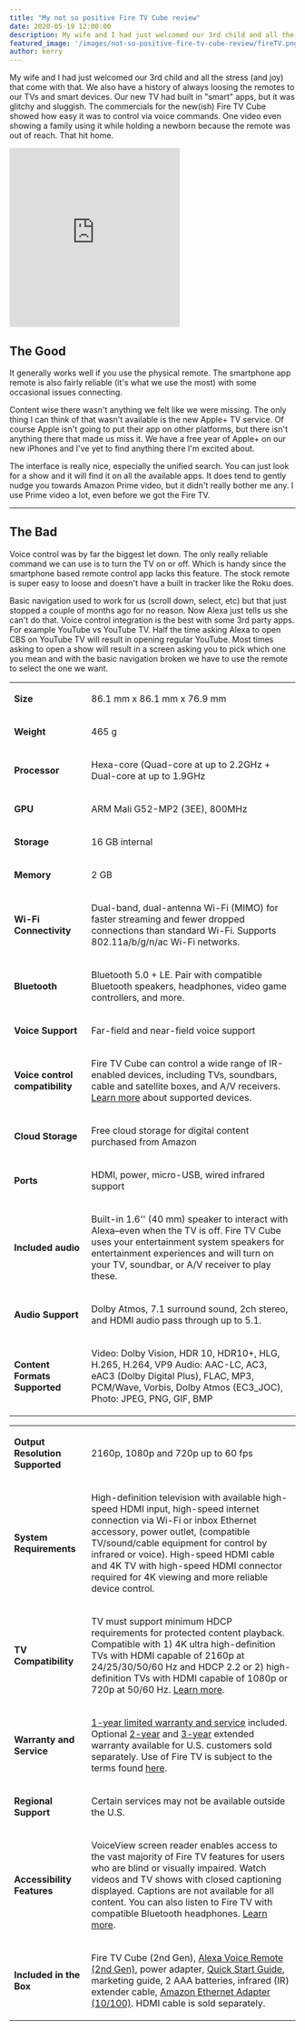 ```yaml
---
title: "My not so positive Fire TV Cube review"
date: 2020-05-19 12:00:00
description: My wife and I had just welcomed our 3rd child and all the stress (and joy) that come with that. We also have a history of always loosing the remotes to our TVs and smart devices. Our new TV had built in "smart" apps, but it was glitchy and sluggish. The commercials for the new(ish) Fire TV Cube showed how easy it was to control via voice commands. One video even showing a family using it while holding a newborn because the remote was out of reach. That hit home. 
featured_image: '/images/not-so-positive-fire-tv-cube-review/fireTV.png'
author: kerry
---
```



My wife and I had just welcomed our 3rd child and all the stress (and joy) that come with that. We also have a history of always loosing the remotes to our TVs and smart devices. Our new TV had built in "smart" apps, but it was glitchy and sluggish. The commercials for the new(ish) Fire TV Cube showed how easy it was to control via voice commands. One video even showing a family using it while holding a newborn because the remote was out of reach. That hit home.


<iframe height="315" src="https://www.youtube.com/embed/brgLcTZ0tto" frameborder="0" allow="accelerometer; autoplay; encrypted-media; gyroscope; picture-in-picture" allowfullscreen></iframe>

## The Good

It generally works well if you use the physical remote. The smartphone app remote is also fairly reliable (it's what we use the most) with some occasional issues connecting.

Content wise there wasn't anything we felt like we were missing. The only thing I can think of that wasn't available is the new Apple+ TV service. Of course Apple isn't going to put their app on other platforms, but there isn't anything there that made us miss it. We have a free year of Apple+ on our new iPhones and I've yet to find anything there I'm excited about.

The interface is really nice, especially the unified search. You can just look for a show and it will find it on all the available apps. It does tend to gently nudge you towards Amazon Prime video, but it didn't really bother me any. I use Prime video a lot, even before we got the Fire TV. 

---

## The Bad

Voice control was by far the biggest let down. The only really reliable command we can use is to turn the TV on or off. Which is handy since the smartphone based remote control app lacks this feature. The stock remote is super easy to loose and doesn't have a built in tracker like the Roku does.

Basic navigation used to work for us (scroll down, select, etc) but that just stopped a couple of months ago for no reason. Now Alexa just tells us she can't do that. Voice control integration is the best with some 3rd party apps. For example YouTube vs YouTube TV. Half the time asking Alexa to open CBS on YouTube TV will result in opening regular YouTube. Most times asking to open a show will result in a screen asking you to pick which one you mean and with the basic navigation broken we have to use the remote to select the one we want. 





<div class="a-row">
   <div class="a-column a-span6 block-content block-type-table textalign-left">
      <div class="content-grid-block" style="">
         <table class="a-bordered">
            <tbody>
               <tr>
                  <td style="width:120px;">
                     <p><strong>Size</strong></p>
                  </td>
                  <td>
                     <p>86.1 mm x 86.1 mm x 76.9 mm</p>
                  </td>
               </tr>
               <tr>
                  <td style="width:120px;">
                     <p><strong>Weight</strong></p>
                  </td>
                  <td>
                     <p>465 g</p>
                  </td>
               </tr>
               <tr>
                  <td style="width:120px;">
                     <p><strong>Processor</strong></p>
                  </td>
                  <td>
                     <p>Hexa-core (Quad-core at up to 2.2GHz + Dual-core at up to 1.9GHz</p>
                  </td>
               </tr>
               <tr>
                  <td style="width:120px;">
                     <p><strong>GPU</strong></p>
                  </td>
                  <td>
                     <p>ARM Mali G52-MP2 (3EE), 800MHz</p>
                  </td>
               </tr>
               <tr>
                  <td style="width:120px;">
                     <p><strong>Storage</strong></p>
                  </td>
                  <td>
                     <p>16 GB internal</p>
                  </td>
               </tr>
               <tr>
                  <td style="width:120px;">
                     <p><strong>Memory</strong></p>
                  </td>
                  <td>
                     <p>2 GB</p>
                  </td>
               </tr>
               <tr>
                  <td style="width:120px;">
                     <p><strong>Wi-Fi Connectivity</strong></p>
                  </td>
                  <td>
                     <p>Dual-band, dual-antenna Wi-Fi (MIMO) for faster streaming and fewer dropped connections than standard Wi-Fi. Supports 802.11a/b/g/n/ac Wi-Fi networks.</p>
                  </td>
               </tr>
               <tr>
                  <td style="width:120px;">
                     <p><strong>Bluetooth</strong></p>
                  </td>
                  <td>
                     <p>Bluetooth 5.0 + LE. Pair with compatible Bluetooth speakers, headphones, video game controllers, and more.</p>
                  </td>
               </tr>
               <tr>
                  <td style="width:120px;">
                     <p><strong>Voice Support</strong></p>
                  </td>
                  <td>
                     <p>Far-field and near-field voice support</p>
                  </td>
               </tr>
               <tr>
                  <td style="width:120px;">
                     <p><strong>Voice control compatibility</strong></p>
                  </td>
                  <td>
                     <p>Fire TV Cube can control a wide range of IR-enabled devices, including TVs, soundbars, cable and satellite boxes, and A/V receivers. <a class="a-link-normal" target="_blank" rel="noopener" href="https://www.amazon.com/b?node=18408486011">Learn more</a> about supported devices.</p>
                  </td>
               </tr>
               <tr>
                  <td style="width:120px;">
                     <p><strong>Cloud Storage</strong></p>
                  </td>
                  <td>
                     <p>Free cloud storage for digital content purchased from Amazon</p>
                  </td>
               </tr>
               <tr>
                  <td style="width:120px;">
                     <p><strong>Ports</strong></p>
                  </td>
                  <td>
                     <p>HDMI, power, micro-USB, wired infrared support</p>
                  </td>
               </tr>
               <tr>
                  <td style="width:120px;">
                     <p><strong>Included audio</strong></p>
                  </td>
                  <td>
                     <p>Built-in 1.6'' (40 mm) speaker to interact with Alexa–even when the TV is off. Fire TV Cube uses your entertainment system speakers for entertainment experiences and will turn on your TV, soundbar, or A/V receiver to play these.</p>
                  </td>
               </tr>
               <tr>
                  <td style="width:120px;">
                     <p><strong>Audio Support</strong></p>
                  </td>
                  <td>
                     <p>Dolby Atmos, 7.1 surround sound, 2ch stereo, and HDMI audio pass through up to 5.1.</p>
                  </td>
               </tr>
               <tr>
                  <td style="width:120px;">
                     <p><strong>Content Formats Supported</strong></p>
                  </td>
                  <td>
                     <p>Video: Dolby Vision, HDR 10, HDR10+, HLG, H.265, H.264, VP9 Audio: AAC-LC, AC3, eAC3 (Dolby Digital Plus), FLAC, MP3, PCM/Wave, Vorbis, Dolby Atmos (EC3_JOC), Photo: JPEG, PNG, GIF, BMP</p>
                  </td>
               </tr>
            </tbody>
         </table>
      </div>
   </div>
   <div class="a-column a-span6 block-content block-type-table textalign-left a-span-last">
      <div class="content-grid-block" style="">
         <table class="a-bordered">
            <tbody>
               <tr>
                  <td style="width:120px;">
                     <p><strong>Output Resolution Supported</strong></p>
                  </td>
                  <td>
                     <p>2160p, 1080p and 720p up to 60 fps</p>
                  </td>
               </tr>
               <tr>
                  <td style="width:120px;">
                     <p><strong>System Requirements</strong></p>
                  </td>
                  <td>
                     <p>High-definition television with available high-speed HDMI input, high-speed internet connection via Wi-Fi or inbox Ethernet accessory, power outlet, (compatible TV/sound/cable equipment for control by infrared or voice). High-speed HDMI cable and 4K TV with high-speed HDMI connector required for 4K viewing and more reliable device control.</p>
                  </td>
               </tr>
               <tr>
                  <td style="width:120px;">
                     <p><strong>TV Compatibility</strong></p>
                  </td>
                  <td>
                     <p>TV must support minimum HDCP requirements for protected content playback. Compatible with 1) 4K ultra high-definition TVs with HDMI capable of 2160p at 24/25/30/50/60 Hz and HDCP 2.2 or 2) high-definition TVs with HDMI capable of 1080p or 720p at 50/60 Hz. <a class="a-link-normal" target="_blank" rel="noopener" href="https://www.amazon.com/gp/help/customer/display.html?nodeId=201859000&amp;ref_=ds_xs_smp_rn_tech">Learn more</a>.</p>
                  </td>
               </tr>
               <tr>
                  <td style="width:120px;">
                     <p><strong>Warranty and Service</strong></p>
                  </td>
                  <td>
                     <p><a class="a-link-normal" target="_blank" rel="noopener" href="https://www.amazon.com/gp/help/customer/display.html?nodeId=201014520&amp;ref_=ds_xs_smp_rn_tech">1-year limited warranty and service</a> included. Optional <a class="a-link-normal" target="_blank" rel="noopener" href="https://www.amazon.com/dp/B07RTDN9GC?ref=ds_xs_smp_rn_tech">2-year</a> and <a class="a-link-normal" target="_blank" rel="noopener" href="https://www.amazon.com/dp/B07RP4S196?ref=ds_xs_smp_rn_tech">3-year</a> extended warranty available for U.S. customers sold separately. Use of Fire TV is subject to the terms found <a class="a-link-normal" target="_blank" rel="noopener" href="https://www.amazon.com/gp/help/customer/display.html?nodeId=201267340&amp;ref_=ds_xs_smp_rn_tech">here</a>.</p>
                  </td>
               </tr>
               <tr>
                  <td style="width:120px;">
                     <p><strong>Regional Support</strong></p>
                  </td>
                  <td>
                     <p>Certain services may not be available outside the U.S.</p>
                  </td>
               </tr>
               <tr>
                  <td style="width:120px;">
                     <p><strong>Accessibility Features</strong></p>
                  </td>
                  <td>
                     <p>VoiceView screen reader enables access to the vast majority of Fire TV features for users who are blind or visually impaired. Watch videos and TV shows with closed captioning displayed. Captions are not available for all content. You can also listen to Fire TV with compatible Bluetooth headphones. <a href="https://www.amazon.com/gp/browse.html?node=15735617011&amp;ref_=ds_xs_smp_rn_tech">Learn more</a>.</p>
                  </td>
               </tr>
               <tr>
                  <td style="width:120px;">
                     <p><strong>Included in the Box</strong></p>
                  </td>
                  <td>
                     <p>Fire TV Cube (2nd Gen), <a class="a-link-normal" target="_blank" rel="noopener" href="https://www.amazon.com/dp/B07B6L2QCF/ref=ds_xs_smp_rn_tech">Alexa Voice Remote (2nd Gen)</a>, power adapter, <a class="a-link-normal" target="_blank" rel="noopener" href="https://s3-us-west-2.amazonaws.com/customerdocumentation/Amazon+Fire+TV+User+Guides/Amazon+Fire+TV+Device+Documentation/Amazon_Fire_TV_Cube_Quick_Start_Guide_2nd_Gen_Remote-US.pdf">Quick Start Guide</a>, marketing guide, 2 AAA batteries, infrared (IR) extender cable, <a class="a-link-normal" target="_blank" rel="noopener" href="https://www.amazon.com/Amazon-Ethernet-Adapter-Fire-Devices/dp/B074TC662N/ref=ds_xs_smp_rn_tech">Amazon Ethernet Adapter (10/100)</a>. HDMI cable is sold separately.</p>
                  </td>
               </tr>
            </tbody>
         </table>
      </div>
   </div>
</div>

